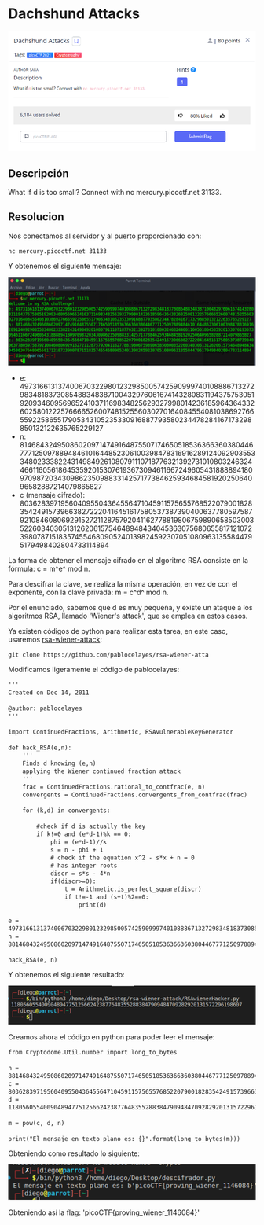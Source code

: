 # Dachshund Attacks
![Descripcion del CTF](img/description.png)

## Descripción
What if d is too small? Connect with nc mercury.picoctf.net 31133.

## Resolucion
Nos conectamos al servidor y al puerto proporcionado con:

```
nc mercury.picoctf.net 31133
```
Y obtenemos el siguiente mensaje:

![Consola](img/console1.png)

- e: 49731661313740067032298012329850057425909997401088867132729834818373085488348387100432976061674143280831194375753051920934609569652410371169834825629327998014236185964364332602580122257666652600748152556030270164084554081038692766559225865517905343105235330916887793580234478284167173298850132122635765229127
- n: 8146843249508602097147491648755071746505185363663603804467771250978894846101644852306100398478316916289124092903553348023338224314984926108079111071877632139273101080324632446611605618645359201530761936730946116672496054318888941809709872034309862350988331425717738462593468458192025064096582887214079865827
- c (mensaje cifrado): 80362839719560409550436455647104591157565576852207900182835424915739663827222041645161758053738739040063778059758792108460806929152721128757920411627788198067598906585030035226034030513126206157546489484340453630756806558171210723980787151835745546809052401398245923070510809631355844795179498402804733114894

La forma de obtener el mensaje cifrado en el algoritmo RSA consiste en la fórmula:
c = m^e^ mod n.

Para descifrar la clave, se realiza la misma operación, en vez de con el exponente, con la clave privada:
m = c^d^ mod n.

Por el enunciado, sabemos que d es muy pequeña, y existe un ataque a los algoritmos RSA, llamado 'Wiener's attack', que se emplea en estos casos. 

Ya existen códigos de python para realizar esta tarea, en este caso, usaremos [rsa-wiener-attack](https://github.com/pablocelayes/rsa-wiener-atta):

```
git clone https://github.com/pablocelayes/rsa-wiener-atta
```

Modificamos ligeramente el código de pablocelayes:

```
'''
Created on Dec 14, 2011

@author: pablocelayes
'''

import ContinuedFractions, Arithmetic, RSAvulnerableKeyGenerator

def hack_RSA(e,n):
    '''
    Finds d knowing (e,n)
    applying the Wiener continued fraction attack
    '''
    frac = ContinuedFractions.rational_to_contfrac(e, n)
    convergents = ContinuedFractions.convergents_from_contfrac(frac)
    
    for (k,d) in convergents:
        
        #check if d is actually the key
        if k!=0 and (e*d-1)%k == 0:
            phi = (e*d-1)//k
            s = n - phi + 1
            # check if the equation x^2 - s*x + n = 0
            # has integer roots
            discr = s*s - 4*n
            if(discr>=0):
                t = Arithmetic.is_perfect_square(discr)
                if t!=-1 and (s+t)%2==0:
                    print(d)

e = 49731661313740067032298012329850057425909997401088867132729834818373085488348387100432976061674143280831194375753051920934609569652410371169834825629327998014236185964364332602580122257666652600748152556030270164084554081038692766559225865517905343105235330916887793580234478284167173298850132122635765229127
n = 88146843249508602097147491648755071746505185363663603804467771250978894846101644852306100398478316916289124092903553348023338224314984926108079111071877632139273101080324632446611605618645359201530761936730946116672496054318888941809709872034309862350988331425717738462593468458192025064096582887214079865827

hack_RSA(e, n)
```

Y obtenemos el siguiente resultado:

![Output](img/output1.png)

Creamos ahora el código en python para poder leer el mensaje:

```
from Cryptodome.Util.number import long_to_bytes

n = 88146843249508602097147491648755071746505185363663603804467771250978894846101644852306100398478316916289124092903553348023338224314984926108079111071877632139273101080324632446611605618645359201530761936730946116672496054318888941809709872034309862350988331425717738462593468458192025064096582887214079865827
c = 80362839719560409550436455647104591157565576852207900182835424915739663827222041645161758053738739040063778059758792108460806929152721128757920411627788198067598906585030035226034030513126206157546489484340453630756806558171210723980787151835745546809052401398245923070510809631355844795179498402804733114894
d = 1180560554009048947751256624238776483552883847909484709282920131572296198607

m = pow(c, d, n)

print("El mensaje en texto plano es: {}".format(long_to_bytes(m)))
```

Obteniendo como resultado lo siguiente:

![Output](img/output2.png)

Obteniendo así la flag: 'picoCTF{proving_wiener_1146084}'
